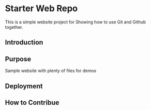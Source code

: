 # Starter Web Repo

This is a simple website project for Showing how to use Git and Github together.

## Introduction

## Purpose

Sample website with plenty of files for demos

## Deployment

## How to Contribue
